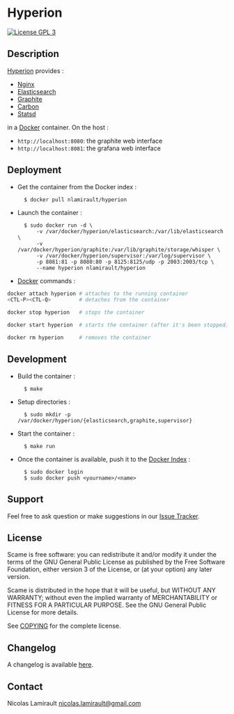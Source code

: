 # Hyperion

[![License GPL 3][badge-license]][COPYING]

## Description

[Hyperion][] provides :
* [Nginx][]
* [Elasticsearch][]
* [Graphite][]
* [Carbon][]
* [Statsd][]

in a [Docker][] container.
On the host :
* `http://localhost:8080`: the graphite web interface
* `http://localhost:8081`: the grafana web interface

## Deployment

* Get the container from the Docker index :

        $ docker pull nlamirault/hyperion

* Launch the container :

        $ sudo docker run -d \
            -v /var/docker/hyperion/elasticsearch:/var/lib/elasticsearch \
		    -v /var/docker/hyperion/graphite:/var/lib/graphite/storage/whisper \
		    -v /var/docker/hyperion/supervisor:/var/log/supervisor \
		    -p 8081:81 -p 8080:80 -p 8125:8125/udp -p 2003:2003/tcp \
		    --name hyperion nlamirault/hyperion

* [Docker][] commands :
```bash
docker attach hyperion # attaches to the running container
<CTL-P><CTL-Q>         # detaches from the container

docker stop hyperion   # stops the container

docker start hyperion  # starts the container (after it's been stopped)

docker rm hyperion     # removes the container
```


## Development

* Build the container :

        $ make

* Setup directories :

        $ sudo mkdir -p /var/docker/hyperion/{elasticsearch,graphite,supervisor}

* Start the container :

        $ make run

* Once the container is available, push it to the [Docker Index](index.docker.io) :

        $ sudo docker login
        $ sudo docker push <yourname>/<name>


## Support

Feel free to ask question or make suggestions in our [Issue Tracker][].


## License

Scame is free software: you can redistribute it and/or modify it under the
terms of the GNU General Public License as published by the Free Software
Foundation, either version 3 of the License, or (at your option) any later
version.

Scame is distributed in the hope that it will be useful, but WITHOUT ANY
WARRANTY; without even the implied warranty of MERCHANTABILITY or FITNESS FOR A
PARTICULAR PURPOSE.  See the GNU General Public License for more details.

See [COPYING][] for the complete license.


## Changelog

A changelog is available [here](ChangeLog.md).


## Contact

Nicolas Lamirault <nicolas.lamirault@gmail.com>



[Hyperion]: https://github.com/nlamirault/hyperion
[Docker]: https://www.docker.io
[COPYING]: https://github.com/nlamirault/scame/blob/master/COPYING
[badge-license]: https://img.shields.io/badge/license-GPL_3-green.svg?style=flat
[Issue tracker]: https://github.com/nlamirault/hyperion/issues

[Nginx]: http://nginx.org
[Elasticsearch]: http://www.elasticsearch.org/
[Graphite]: http://graphite.readthedocs.org/en/latest
[Carbon]: http://graphite.readthedocs.org/en/latest/carbon-daemons.html
[Statsd]: https://github.com/etsy/statsd/wiki
